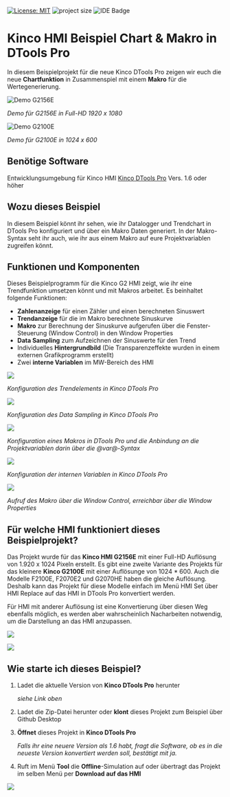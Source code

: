 [![License: MIT](https://img.shields.io/badge/License-MIT-yellow.svg)](https://opensource.org/licenses/MIT)
![project size](https://img.shields.io/github/repo-size/spstiger/Kinco-HMI-Chart-Makro-DTools-Pro?label=project%20size)
![IDE Badge](https://img.shields.io/badge/IDE-Kinco_DTools_Pro_min._1.6-blue?link=https://www.spstiger.de/moorl-dc-v2/018e8404ae2a7ac4814e52a4b1c03be8/read?path=Kinco%20DTools%20Pro/Kinco%20DToolsPro%20V1.6.0(Build240311).zip)

# Kinco HMI Beispiel Chart & Makro in DTools Pro

In diesem Beispielprojekt für die neue Kinco DTools Pro zeigen wir euch die neue **Chartfunktion** in Zusammenspiel mit einem **Makro** für die Wertegenerierung.

![Demo G2156E](assets/2024-07-13-18-34-59-image.png)

*Demo für G2156E in Full-HD 1920 x 1080*

![Demo G2100E](assets/2024-07-13-18-56-34-image.png)

*Demo für G2100E in 1024 x 600*

## Benötige Software

Entwicklungsumgebung für Kinco HMI [Kinco DTools Pro](https://www.spstiger.de/moorl-dc-v2/018e8404ae2a7ac4814e52a4b1c03be8/read?path=Kinco%20DTools%20Pro/Kinco%20DToolsPro%20V1.6.0(Build240311).zip) Vers. 1.6 oder höher

## Wozu dieses Beispiel

In diesem Beispiel könnt ihr sehen, wie ihr Datalogger und Trendchart in DTools Pro konfiguriert und über ein Makro Daten generiert. In der Makro-Syntax seht ihr auch, wie ihr aus einem Makro auf eure Projektvariablen zugreifen könnt.

## Funktionen und Komponenten

Dieses Beispielprogramm für die Kinco G2 HMI zeigt, wie ihr eine Trendfunktion umsetzen könnt und mit Makros arbeitet. Es beinhaltet folgende Funktionen:

* **Zahlenanzeige** für einen Zähler und einen berechneten Sinuswert
* **Trendanzeige** für die im Makro berechnete Sinuskurve
* **Makro** zur Berechnung der Sinuskurve aufgerufen über die Fenster-Steuerung (Window Control) in den Window Properties
* **Data Sampling** zum Aufzeichnen der Sinuswerte für den Trend
* Individuelles **Hintergrundbild** (Die Transparenzeffekte wurden in einem externen Grafikprogramm erstellt)
* Zwei **interne Variablen** im MW-Bereich des HMI

![](assets/2024-07-13-18-36-30-image.png)

*Konfiguration des Trendelements in Kinco DTools Pro*

![](assets/2024-07-13-18-37-35-image.png)

*Konfiguration des Data Sampling in Kinco DTools Pro*

![](assets/2024-07-13-18-42-14-image.png)

*Konfiguration eines Makros in DTools Pro und die Anbindung an die Projektvariablen darin über die @var@-Syntax* 

![](assets/2024-07-13-18-43-58-image.png) 

*Konfiguration der internen Variablen in Kinco DTools Pro*

![](assets/2024-07-13-18-47-28-image.png)

*Aufruf des Makro über die Window Control, erreichbar über die Window Properties*

## Für welche HMI funktioniert dieses Beispielprojekt?

Das Projekt wurde für das **Kinco HMI G2156E** mit einer Full-HD Auflösung von 1.920 x 1024 Pixeln erstellt. Es gibt eine zweite Variante des Projekts für das kleinere **Kinco G2100E** mit einer Auflösunge von 1024 * 600. Auch die Modelle F2100E, F2070E2 und G2070HE  haben die gleiche Auflösung. Deshalb kann das Projekt für diese Modelle einfach im Menü HMI Set über HMI Replace auf das HMI in DTools Pro konvertiert werden. 

Für HMI mit anderer Auflösung ist eine Konvertierung über diesen Weg ebenfalls möglich, es werden aber wahrscheinlich Nacharbeiten notwendig, um die Darstellung an das HMI anzupassen.

![](assets/2024-07-13-19-11-11-Demo%20G2156E.png)

![](assets/2024-07-13-19-01-15-Demo%20G2100E%20.png)

## Wie starte ich dieses Beispiel?

1. Ladet die aktuelle Version von **Kinco DTools Pro** herunter 
   
   *siehe Link oben*

2. Ladet die Zip-Datei herunter oder **klont** dieses Projekt zum Beispiel über Github Desktop

3. **Öffnet** dieses Projekt in **Kinco DTools Pro** 
   
   *Falls ihr eine neuere Version als 1.6 habt, fragt die Software, ob es in die neueste Version konvertiert werden soll, bestätigt mit ja.*

4. Ruft im Menü **Tool** die **Offline**-Simulation auf oder übertragt das Projekt im selben Menü per **Download auf das HMI**

![](assets/2024-07-13-18-38-38-image.png)
